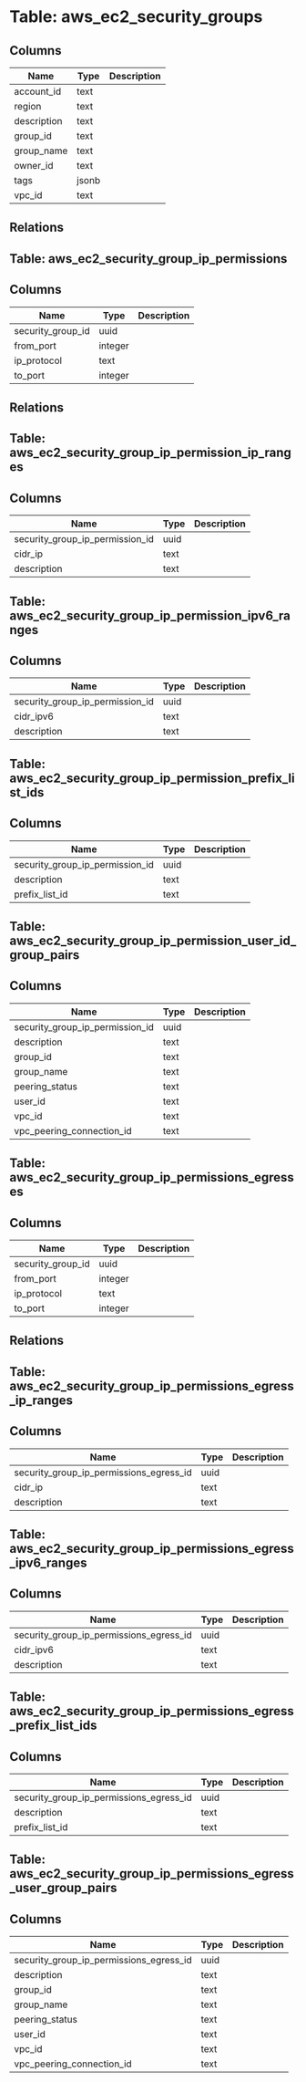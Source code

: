 
# Table: aws_ec2_security_groups

## Columns
| Name        | Type           | Description  |
| ------------- | ------------- | -----  |
|account_id|text||
|region|text||
|description|text||
|group_id|text||
|group_name|text||
|owner_id|text||
|tags|jsonb||
|vpc_id|text||
## Relations
## Table: aws_ec2_security_group_ip_permissions

## Columns
| Name        | Type           | Description  |
| ------------- | ------------- | -----  |
|security_group_id|uuid||
|from_port|integer||
|ip_protocol|text||
|to_port|integer||
## Relations
## Table: aws_ec2_security_group_ip_permission_ip_ranges

## Columns
| Name        | Type           | Description  |
| ------------- | ------------- | -----  |
|security_group_ip_permission_id|uuid||
|cidr_ip|text||
|description|text||
## Table: aws_ec2_security_group_ip_permission_ipv6_ranges

## Columns
| Name        | Type           | Description  |
| ------------- | ------------- | -----  |
|security_group_ip_permission_id|uuid||
|cidr_ipv6|text||
|description|text||
## Table: aws_ec2_security_group_ip_permission_prefix_list_ids

## Columns
| Name        | Type           | Description  |
| ------------- | ------------- | -----  |
|security_group_ip_permission_id|uuid||
|description|text||
|prefix_list_id|text||
## Table: aws_ec2_security_group_ip_permission_user_id_group_pairs

## Columns
| Name        | Type           | Description  |
| ------------- | ------------- | -----  |
|security_group_ip_permission_id|uuid||
|description|text||
|group_id|text||
|group_name|text||
|peering_status|text||
|user_id|text||
|vpc_id|text||
|vpc_peering_connection_id|text||
## Table: aws_ec2_security_group_ip_permissions_egresses

## Columns
| Name        | Type           | Description  |
| ------------- | ------------- | -----  |
|security_group_id|uuid||
|from_port|integer||
|ip_protocol|text||
|to_port|integer||
## Relations
## Table: aws_ec2_security_group_ip_permissions_egress_ip_ranges

## Columns
| Name        | Type           | Description  |
| ------------- | ------------- | -----  |
|security_group_ip_permissions_egress_id|uuid||
|cidr_ip|text||
|description|text||
## Table: aws_ec2_security_group_ip_permissions_egress_ipv6_ranges

## Columns
| Name        | Type           | Description  |
| ------------- | ------------- | -----  |
|security_group_ip_permissions_egress_id|uuid||
|cidr_ipv6|text||
|description|text||
## Table: aws_ec2_security_group_ip_permissions_egress_prefix_list_ids

## Columns
| Name        | Type           | Description  |
| ------------- | ------------- | -----  |
|security_group_ip_permissions_egress_id|uuid||
|description|text||
|prefix_list_id|text||
## Table: aws_ec2_security_group_ip_permissions_egress_user_group_pairs

## Columns
| Name        | Type           | Description  |
| ------------- | ------------- | -----  |
|security_group_ip_permissions_egress_id|uuid||
|description|text||
|group_id|text||
|group_name|text||
|peering_status|text||
|user_id|text||
|vpc_id|text||
|vpc_peering_connection_id|text||
